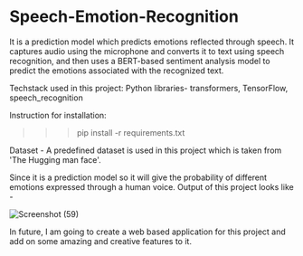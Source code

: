 # Speech-Emotion-Recognition
It is a prediction model which predicts emotions reflected through speech. It captures audio using the microphone and converts it to text using 
speech recognition, and then uses a BERT-based sentiment analysis model to predict the emotions associated with the recognized text.

Techstack used in this project: Python libraries- transformers, TensorFlow, speech_recognition

Instruction for installation:
>>> pip install -r requirements.txt

Dataset - A predefined dataset is used in this project which is taken from 'The Hugging man face'.

Since it is a prediction model so it will give the probability of different emotions expressed through a human voice.
Output of this project looks like -


![Screenshot (59)](https://github.com/Anjali286/Speech-Emotion-Recognition/assets/99532677/55708a25-b2c4-4025-b2a3-09d32141400a)


In future, I am going to create a web based application for this project and add on some amazing and creative features to it.
